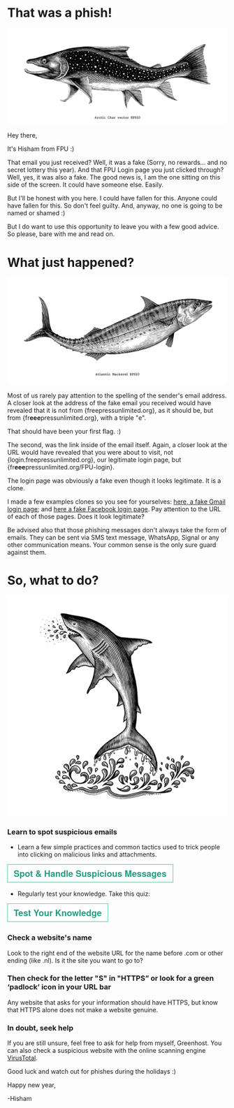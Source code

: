 # That was a phish!
![](media/pictures/Char.jpg)

Hey there,

It's Hisham from FPU :)

That email you just received? Well, it was a fake (Sorry, no rewards... and no secret lottery this year). And that FPU Login page you just clicked through? Well, yes, it was also a fake. The good news is, I am the one sitting on this side of the screen. It could have someone else. Easily.

But I'll be honest with you here. I could have fallen for this. Anyone could have fallen for this. So don't feel guilty. And, anyway, no one is going to be named or shamed :)

But I do want to use this opportunity to leave you with a few good advice. So please, bare with me and read on.

# What just happened?
![](media/pictures/Mackerel.jpg)

Most of us rarely pay attention to the spelling of the sender's email address. A closer look at the address of the fake email you received would have revealed that it is not from {freepressunlimited.org}, as it should be, but from {fr**eee**pressunlimited.org}, with a triple "e".

That should have been your first flag. :)

The second, was the link inside of the email itself. Again, a closer look at the URL would have revealed that you were about to visit, not {login.freepressunlimited.org}, our legitimate login page, but {fr**eee**pressunlimited.org/FPU-login}. 

The login page was obviously a fake even though it looks legitimate. It is a clone.

I made a few examples clones so you see for yourselves: [here, a fake Gmail login page](https://almiraat.github.io/goFPU/Gmail.login/); and [here a fake Facebook login page](https:/https://mattermost.com/almiraat.github.io/goFPU/Facebook/). Pay attention to the URL of each of those pages. Does it look legitimate?

Be advised also that those phishing messages don't always take the form of emails. They can be sent via SMS text message, WhatsApp, Signal or any other communication means. Your common sense is the only sure guard against them.

# So, what to do?
![](media/pictures/standng_shark.jpg)

### Learn to spot suspicious emails
- Learn a few simple practices and common tactics used to trick people into clicking on malicious links and attachments.

[![button](media/pictures/spotbutton.png)](https://www.johnscottrailton.com/jsrs-digital-security-low-hanging-fruit/#safer-emails)

- Regularly test your knowledge. Take this quiz:

[![button](media/pictures/testknowledge.png)](https://phishingquiz.withgoogle.com/?hl=en)

### Check a website's name
Look to the right end of the website URL for the name before .com or other ending (like .nl). Is it the site you want to go to?

### Then check for the letter "S" in "HTTPS” or look for a green ‘padlock’ icon in your URL bar

Any website that asks for your information should have HTTPS, but know that HTTPS alone does not make a website genuine.

### In doubt, seek help

If you are still unsure, feel free to ask for help from myself, Greenhost. You can also check a suspicious website with the online scanning engine [VirusTotal](https://www.virustotal.com/gui/home/url).

Good luck and watch out for phishes during the holidays :)

Happy new year,

-Hisham
